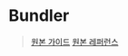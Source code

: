 # Bundler

> [원본 가이드](https://vuepress2.netlify.app/guide/bundler.html#webpack)
> [원본 레퍼런스](https://vuepress2.netlify.app/reference/bundler/webpack.html#configurewebpack)
